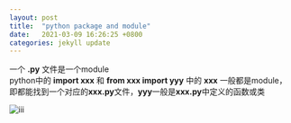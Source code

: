 ```yaml
---
layout: post
title:  "python package and module"
date:   2021-03-09 16:26:25 +0800
categories: jekyll update
---
```


一个 **.py** 文件是一个module  
python中的 **import xxx** 和 **from xxx import yyy** 中的 **xxx** 一般都是module，即都能找到一个对应的**xxx.py**文件，**yyy**一般是**xxx.py**中定义的函数或类

![iii]({{site.usr}}/img/dir.png)